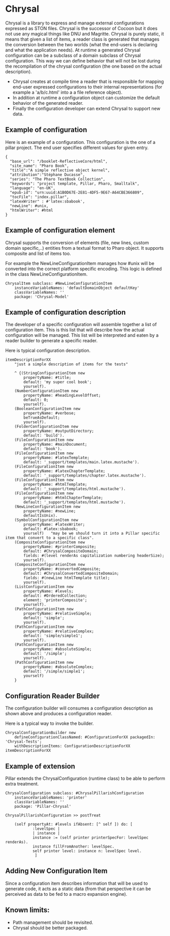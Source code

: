 # Chrysal

Chrysal is a library to express and manage external configurations expressed as STON files. Chrysal is the successor of Cocoon but it does not use any magical things like DNU and Magritte. Chrysal is purely static, it means that given a list of items, a reader class is generated that manages the conversion between the two worlds (what the end-users is declaring and what the application needs). At runtime a generated Chrysal configuration can be a subclass of a domain subclass of 
Chrysal configuration. This way we can define behavior that will not be lost during the recompilation of the chrysal configuration (the one based on the actual description).

* Chrysal creates at compile time a reader that is responsible for mapping end-user expressed configurations to their internal representations (for example a 'a/b/c.html' into a a file reference object). 
* In addition at runtime a configuration object can customize the default behavior of the generated reader. 
* Finally the configuration developer can extend Chrysal to support new data. 

## Example of configuration

Here is an example of a configuration. This configuration is the one of a pillar project. The end user specifies different values for given entry. 

```
{
  "base_url": "/booklet-ReflectiveCore/html",
  "site_name": "Pharo Book",
  "title":"A simple reflective object kernel",
  "attribution":"Stéphane Ducasse",
  "series": "The Pharo TextBook Collection",
  "keywords": "project template, Pillar, Pharo, Smalltalk",
  "language": "en-UK",
  "epub-id": "urn:uuid:A1B0D67E-2E81-4DF5-9E67-A64CBE366809",
  "tocFile": "index.pillar",
  "latexWriter" : #'latex:sbabook',
  "newLine": #unix,
  "htmlWriter": #html
}
```
## Example of configuration element

Chrysal supports the conversion of elements (file, new lines, custom domain specific,..) entities from a textual format to Pharo object. 
It supports composite and list of items too. 

For example the NewLineConfigurationItem manages how #unix will be converted into the correct platform specific encoding. 
This logic is defined in the class NewLineConfigurationItem.

```
ChrysalItem subclass: #NewLineConfigurationItem
	instanceVariableNames: 'defaultDomainObject defaultKey'
	classVariableNames: ''
	package: 'Chrysal-Model'
```


## Example of configuration description

The developer of a specific configuration will assemble together a list of configuration item. This is this list that will describe how the actual configuration will be managed. This list will be interpreted and eaten by a reader builder to generate a specific reader. 

Here is typical configuration description. 
```
itemDescriptionForXX
	"just a simple description of items for the tests"
	
	^ {(StringConfigurationItem new
		propertyName: #title;
		default: 'my super cool book';
		yourself).
	(NumberConfigurationItem new
		propertyName: #headingLevelOffset;
		default: 0;
		yourself).
	(BooleanConfigurationItem new
		propertyName: #verbose;
		beTrueAsDefault;
		yourself).
	(FolderConfigurationItem new
		propertyName: #outputDirectory;
		default: 'build').
	(FileConfigurationItem new
		propertyName: #mainDocument;
		default: 'book').
	(FileConfigurationItem new
		propertyName: #latexTemplate;
		default: '_support/templates/main.latex.mustache').
	(FileConfigurationItem new
		propertyName: #latexChapterTemplate;
		default: '_support/templates/chapter.latex.mustache').
	(FileConfigurationItem new
		propertyName: #htmlTemplate;
		default: '_support/templates/html.mustache').
	(FileConfigurationItem new
		propertyName: #htmlChapterTemplate;
		default: '_support/templates/html.mustache').
	(NewLineConfigurationItem new
		propertyName: #newLine;
		defaultIsUnix).
	(SymbolConfigurationItem new
		propertyName: #latexWriter;
		default: #latex:sbabook;
		yourself)	"may be we should turn it into a Pillar specific item that convert to a specific class".
	(CompositeConfigurationItem new
		propertyName: #printerComposite;
		default: #ChrysalCompositeDomain;
		fields: #(level renderAs capitalization numbering headerSize);
		yourself).
	(CompositeConfigurationItem new
		propertyName: #convertedComposite;
		default: #ChrysalConvertedCompositeDomain;
		fields: #(newLine htmlTemplate title);
		yourself).
	(ListConfigurationItem new
		propertyName: #levels;
		default: #OrderedCollection;
		element: 'printerComposite';
		yourself).
	(PathConfigurationItem new
		propertyName: #relativeSimple;
		default: 'simple';
		yourself).
	(PathConfigurationItem new
		propertyName: #relativeComplex;
		default: 'simple/simple1';
		yourself).
	(PathConfigurationItem new
		propertyName: #absoluteSimple;
		default: '/simple';
		yourself).	
	(PathConfigurationItem new
		propertyName: #absoluteComplex;
		default: '/simple/simple1';
		yourself)
	}
```

## Configuration Reader Builder

The configuration builder will consumes a configuration description as shown above and produces a configuration reader. 

Here is a typical way to invoke the builder. 
```
ChrysalConfigurationBuilder new 
	defineConfigurationClassNamed: #ConfigurationForXX packagedIn: 'Chrysal-Tests'; 
	withDescriptionItems: ConfigurationDescriptionForXX itemDescriptionForXX
```	

## Example of extension

Pillar extends the ChrysalConfiguration (runtime class) to be able to perform extra treatment.
```
ChrysalConfiguration subclass: #ChrysalPillarishConfiguration
	instanceVariableNames: 'printer'
	classVariableNames: ''
	package: 'Pillar-Chrysal'
```

```
ChrysalPillarishConfiguration >> postTreat

	(self propertyAt: #levels ifAbsent: [^ self ]) do: [ 
			:levelSpec |
			| instance |
			instance := (self printer printerSpecFor: levelSpec renderAs).
			instance fillFromAnother: levelSpec. 
			self printer level: instance n: levelSpec level. 
			 ]
```

## Adding New Configuration Item
Since a configuration item describes information that will be used to generate code, it acts as a static data (from that perspective it can be perceived as data to be fed to a macro expansion engine). 





## Known limits:
- Path management should be revisited. 
- Chrysal should be better packaged. 
